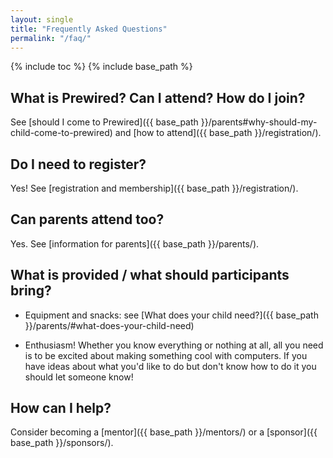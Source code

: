 ```yaml
---
layout: single
title: "Frequently Asked Questions"
permalink: "/faq/"
---
```

{% include toc %}
{% include base_path %}

## What is Prewired? Can I attend? How do I join?

See [should I come to Prewired]({{ base_path }}/parents#why-should-my-child-come-to-prewired) and [how to attend]({{ base_path }}/registration/).

## Do I need to register?

Yes! See [registration and membership]({{ base_path }}/registration/).

<!-- ## When is Prewired?

5.30&ndash;7.30 pm, every Wednesday during school term time.

## Where is Prewired?

[CodeBase](http://thisiscodebase.com), 38 Castle Terrace, Edinburgh EH3 9DZ (see [map](https://www.google.co.uk/maps/place/CodeBase/@55.946414,-3.200923,15z/data=!4m2!3m1!1s0x0:0x5727e05b4321b9f6?sa=X&ei=wNayVLb3KsLP7QbmmYGIBA&ved=0CHQQ_BIwDg)). There  is some metered parking nearby, but no free parking. -->

## Can parents attend too?

Yes. See [information for parents]({{ base_path }}/parents/).

## What is provided / what should participants bring?

* Equipment and snacks: see [What does your child need?]({{ base_path }}/parents/#what-does-your-child-need)

* Enthusiasm! Whether you know everything or nothing at all, all you need is to be excited about making something cool with computers. If you have ideas about what you'd like to do but don't know how to do it you should let someone know!

## How can I help?

Consider becoming a [mentor]({{ base_path }}/mentors/) or a [sponsor]({{ base_path }}/sponsors/).

<!-- ## How is Prewired organised / structured?

Prewired is a loose-knit group run by volunteers on a low budget. 


We're in the process of becoming an SCIO with a board. If you're interested in talking to us about this, or getting involved with the organisation process, please get in touch! -->